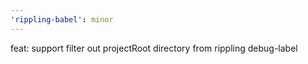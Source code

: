 ```yaml
---
'rippling-babel': minor
---
```


feat: support filter out projectRoot directory from rippling debug-label
